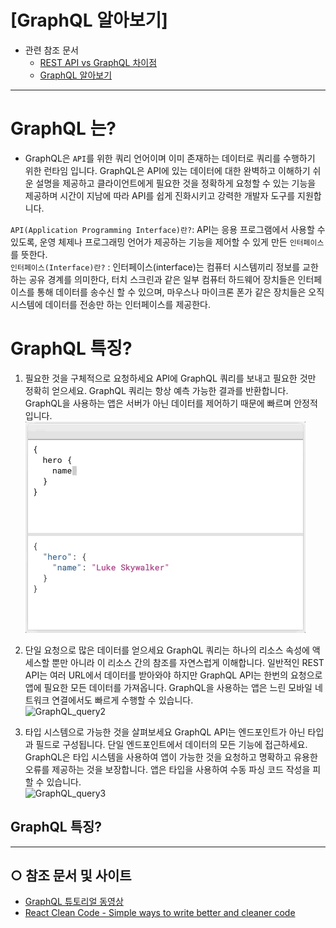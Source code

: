 
[GraphQL 알아보기] 
======================

* 관련 참조 문서   
  - [REST API vs GraphQL 차이점](https://github.com/de24world/the-classic-of-development/blob/main/KR/Guidebook/RESTful%26GraphQL/README.md)
  - [GraphQL 알아보기](https://github.com/de24world/the-classic-of-development/tree/main/KR/Guidebook/GraphQL)

---

# GraphQL 는?
* GraphQL은 `API`를 위한 쿼리 언어이며 이미 존재하는 데이터로 쿼리를 수행하기 위한 런타임 입니다. GraphQL은 API에 있는 데이터에 대한 완벽하고 이해하기 쉬운 설명을 제공하고 클라이언트에게 필요한 것을 정확하게 요청할 수 있는 기능을 제공하며 시간이 지남에 따라 API를 쉽게 진화시키고 강력한 개발자 도구를 지원합니다.

`API(Application Programming Interface)란?`: API는 응용 프로그램에서 사용할 수 있도록, 운영 체제나 프로그래밍 언어가 제공하는 기능을 제어할 수 있게 만든 `인터페이스`를 뜻한다.   
`인터페이스(Interface)란?` : 인터페이스(interface)는 컴퓨터 시스템끼리 정보를 교한하는 공유 경계를 의미한다, 터치 스크린과 같은 일부 컴퓨터 하드웨어 장치들은 인터페이스를 통해 데이터를 송수신 할 수 있으며, 마우스나 마이크론 폰가 같은 장치들은 오직 시스템에 데이터를 전송만 하는 인터페이스를 제공한다.

# GraphQL 특징?

1. 필요한 것을 구체적으로 요청하세요
API에 GraphQL 쿼리를 보내고 필요한 것만 정확히 얻으세요. GraphQL 쿼리는 항상 예측 가능한 결과를 반환합니다. GraphQL을 사용하는 앱은 서버가 아닌 데이터를 제어하기 때문에 빠르며 안정적입니다.   
<img src="/KR/Guidebook/GraphQL/sample1.gif" alt="GraphQL_query" title="GraphQL_query"></img>

2. 단일 요청으로 많은 데이터를 얻으세요
GraphQL 쿼리는 하나의 리소스 속성에 액세스할 뿐만 아니라 이 리소스 간의 참조를 자연스럽게 이해합니다. 일반적인 REST API는 여러 URL에서 데이터를 받아와야 하지만 GraphQL API는 한번의 요청으로 앱에 필요한 모든 데이터를 가져옵니다. GraphQL을 사용하는 앱은 느린 모바일 네트워크 연결에서도 빠르게 수행할 수 있습니다.   
<img src="/KR/Guidebook/GraphQL/sample2.gif" alt="GraphQL_query2" title="GraphQL_query2"></img>

3. 타입 시스템으로 가능한 것을 살펴보세요
GraphQL API는 엔드포인트가 아닌 타입과 필드로 구성됩니다. 단일 엔드포인트에서 데이터의 모든 기능에 접근하세요. GraphQL은 타입 시스템을 사용하여 앱이 가능한 것을 요청하고 명확하고 유용한 오류를 제공하는 것을 보장합니다. 앱은 타입을 사용하여 수동 파싱 코드 작성을 피할 수 있습니다.   
<img src="/KR/Guidebook/GraphQL/sample3.gif" alt="GraphQL_query3" title="GraphQL_query3"></img>


## GraphQL 특징?


---
## ○ 참조 문서 및 사이트
* [GraphQL 튜토리얼 동영상](https://www.howtographql.com/basics/0-introduction/)
* [React Clean Code - Simple ways to write better and cleaner code](https://dev.to/thawkin3/react-clean-code-simple-ways-to-write-better-and-cleaner-code-2loa)

